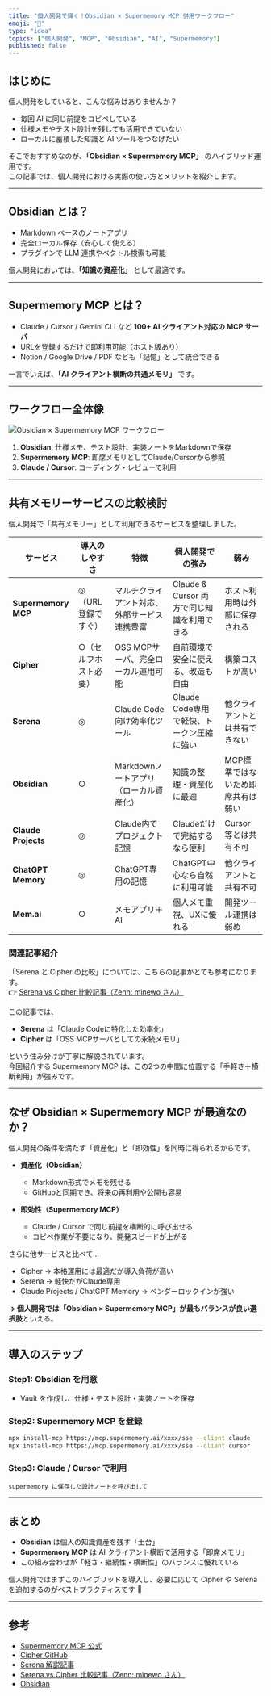 ```yaml
---
title: "個人開発で輝く！Obsidian × Supermemory MCP 併用ワークフロー"
emoji: "🧠"
type: "idea"
topics: ["個人開発", "MCP", "Obsidian", "AI", "Supermemory"]
published: false
---
```


## はじめに

個人開発をしていると、こんな悩みはありませんか？

- 毎回 AI に同じ前提をコピペしている  
- 仕様メモやテスト設計を残しても活用できていない  
- ローカルに蓄積した知識と AI ツールをつなげたい  

そこでおすすめなのが、**「Obsidian × Supermemory MCP」** のハイブリッド運用です。  
この記事では、個人開発における実際の使い方とメリットを紹介します。

---

## Obsidian とは？

- Markdown ベースのノートアプリ  
- 完全ローカル保存（安心して使える）  
- プラグインで LLM 連携やベクトル検索も可能  

個人開発においては、**「知識の資産化」** として最適です。  

---

## Supermemory MCP とは？

- Claude / Cursor / Gemini CLI など **100+ AI クライアント対応の MCP サーバ**  
- URLを登録するだけで即利用可能（ホスト版あり）  
- Notion / Google Drive / PDF なども「記憶」として統合できる  

一言でいえば、**「AI クライアント横断の共通メモリ」** です。  

---

## ワークフロー全体像

![Obsidian × Supermemory MCP ワークフロー](/images/obsidian-supermemory-workflow.png)

1. **Obsidian**: 仕様メモ、テスト設計、実装ノートをMarkdownで保存  
2. **Supermemory MCP**: 即席メモリとしてClaude/Cursorから参照  
3. **Claude / Cursor**: コーディング・レビューで利用  

---

## 共有メモリーサービスの比較検討

個人開発で「共有メモリー」として利用できるサービスを整理しました。

| サービス | 導入のしやすさ | 特徴 | 個人開発での強み | 弱み |
|----------|----------------|------|-----------------|------|
| **Supermemory MCP** | ◎（URL登録ですぐ） | マルチクライアント対応、外部サービス連携豊富 | Claude & Cursor 両方で同じ知識を利用できる | ホスト利用時は外部に保存される |
| **Cipher** | ○（セルフホスト必要） | OSS MCPサーバ、完全ローカル運用可能 | 自前環境で安全に使える、改造も自由 | 構築コストが高い |
| **Serena** | ◎ | Claude Code向け効率化ツール | Claude Code専用で軽快、トークン圧縮に強い | 他クライアントとは共有できない |
| **Obsidian** | ○ | Markdownノートアプリ（ローカル資産化） | 知識の整理・資産化に最適 | MCP標準ではないため即席共有は弱い |
| **Claude Projects** | ◎ | Claude内でプロジェクト記憶 | Claudeだけで完結するなら便利 | Cursor等とは共有不可 |
| **ChatGPT Memory** | ◎ | ChatGPT専用の記憶 | ChatGPT中心なら自然に利用可能 | 他クライアントと共有不可 |
| **Mem.ai** | ○ | メモアプリ＋AI | 個人メモ重視、UXに優れる | 開発ツール連携は弱め |

### 関連記事紹介

「Serena と Cipher の比較」については、こちらの記事がとても参考になります。  
👉 [Serena vs Cipher 比較記事（Zenn: minewo さん）](https://zenn.dev/minewo/articles/serena-vs-cipher-comparison)

この記事では、

- **Serena** は「Claude Codeに特化した効率化」  
- **Cipher** は「OSS MCPサーバとしての永続メモリ」  

という住み分けが丁寧に解説されています。  
今回紹介する Supermemory MCP は、この2つの中間に位置する「手軽さ＋横断利用」が強みです。

---

## なぜ Obsidian × Supermemory MCP が最適なのか？

個人開発の条件を満たす「資産化」と「即効性」を同時に得られるからです。

- **資産化（Obsidian）**  
  - Markdown形式でメモを残せる  
  - GitHubと同期でき、将来の再利用や公開も容易  

- **即効性（Supermemory MCP）**  
  - Claude / Cursor で同じ前提を横断的に呼び出せる  
  - コピペ作業が不要になり、開発スピードが上がる  

さらに他サービスと比べて…  

- Cipher → 本格運用には最適だが導入負荷が高い  
- Serena → 軽快だがClaude専用  
- Claude Projects / ChatGPT Memory → ベンダーロックインが強い  

**→ 個人開発では「Obsidian × Supermemory MCP」が最もバランスが良い選択肢**といえる。

---

## 導入のステップ

### Step1: Obsidian を用意

- Vault を作成し、仕様・テスト設計・実装ノートを保存  

### Step2: Supermemory MCP を登録

```bash
npx install-mcp https://mcp.supermemory.ai/xxxx/sse --client claude
npx install-mcp https://mcp.supermemory.ai/xxxx/sse --client cursor
```

### Step3: Claude / Cursor で利用

```
supermemory に保存した設計ノートを呼び出して
```

---

## まとめ

- **Obsidian** は個人の知識資産を残す「土台」  
- **Supermemory MCP** は AI クライアント横断で活用する「即席メモリ」  
- この組み合わせが「軽さ・継続性・横断性」のバランスに優れている  

個人開発ではまずこのハイブリッドを導入し、必要に応じて Cipher や Serena を追加するのがベストプラクティスです 🚀

---

## 参考

- [Supermemory MCP 公式](https://mcp.supermemory.ai/)  
- [Cipher GitHub](https://github.com/byterover/cipher)  
- [Serena 解説記事](https://zenn.dev/aki_think/articles/c4f5b2a75ff4d4)  
- [Serena vs Cipher 比較記事（Zenn: minewo さん）](https://zenn.dev/minewo/articles/serena-vs-cipher-comparison)  
- [Obsidian](https://obsidian.md/)  
